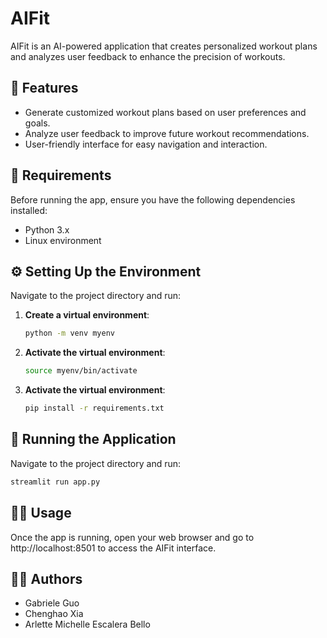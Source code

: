 # AIFit

AIFit is an AI-powered application that creates personalized workout plans and analyzes user feedback to enhance the precision of workouts. 

## 🌟 Features

- Generate customized workout plans based on user preferences and goals.
- Analyze user feedback to improve future workout recommendations.
- User-friendly interface for easy navigation and interaction.

## 📝 Requirements

Before running the app, ensure you have the following dependencies installed:
- Python 3.x
- Linux environment

## ⚙️ Setting Up the Environment
Navigate to the project directory and run:
1. **Create a virtual environment**:
   ```bash
   python -m venv myenv
   ```
2. **Activate the virtual environment**:
   ```bash
   source myenv/bin/activate
   ```
3. **Activate the virtual environment**:
   ```bash
   pip install -r requirements.txt
   ```
## 🚀 Running the Application
Navigate to the project directory and run:
   ```bash
   streamlit run app.py
   ```

## 🏃‍♂️ Usage
Once the app is running, open your web browser and go to http://localhost:8501 to access the AIFit interface.

## 👩‍💻 Authors
- Gabriele Guo
- Chenghao Xia
- Arlette Michelle Escalera Bello
